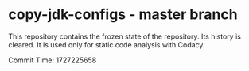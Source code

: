 # copy-jdk-configs - master branch

This repository contains the frozen state of the repository.
Its history is cleared. It is used only for static code
analysis with Codacy.

Commit Time: 1727225658